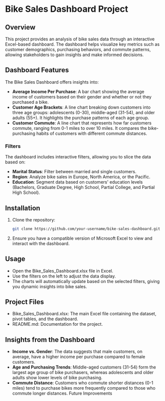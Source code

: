 # Bike Sales Dashboard Project

## Overview

This project provides an analysis of bike sales data through an interactive Excel-based dashboard. The dashboard helps visualize key metrics such as customer demographics, purchasing behaviors, and commute patterns, allowing stakeholders to gain insights and make informed decisions.

## Dashboard Features

The Bike Sales Dashboard offers insights into:

- **Average Income Per Purchase**: A bar chart showing the average income of customers based on their gender and whether or not they purchased a bike.
- **Customer Age Brackets**: A line chart breaking down customers into three age groups: adolescents (0-30), middle-aged (31-54), and older adults (55+). It highlights the purchase patterns of each age group.
- **Customer Commute**: A line chart that represents how far customers commute, ranging from 0-1 miles to over 10 miles. It compares the bike-purchasing habits of customers with different commute distances.

### Filters
The dashboard includes interactive filters, allowing you to slice the data based on:

- **Marital Status**: Filter between married and single customers.
- **Region**: Analyze bike sales in Europe, North America, or the Pacific.
- **Education**: Segment data based on customers' education levels (Bachelors, Graduate Degree, High School, Partial College, and Partial High School).

## Installation

1. Clone the repository:
   ```bash
   git clone https://github.com/your-username/bike-sales-dashboard.git
2. Ensure you have a compatible version of Microsoft Excel to view and interact with the dashboard.
   
## Usage

- Open the Bike_Sales_Dashboard.xlsx file in Excel.
- Use the filters on the left to adjust the data display.
- The charts will automatically update based on the selected filters, giving you dynamic insights into bike sales.

## Project Files

- Bike_Sales_Dashboard.xlsx: The main Excel file containing the dataset, pivot tables, and the dashboard.
- README.md: Documentation for the project.
  
## Insights from the Dashboard

- **Income vs. Gender**: The data suggests that male customers, on average, have a higher income per purchase compared to female customers.
- **Age and Purchasing Trends**: Middle-aged customers (31-54) form the largest age group of bike purchasers, whereas adolescents and older adults show lower levels of bike purchasing.
- **Commute Distance**: Customers who commute shorter distances (0-1 miles) tend to purchase bikes more frequently compared to those who commute longer distances.
Future Improvements
